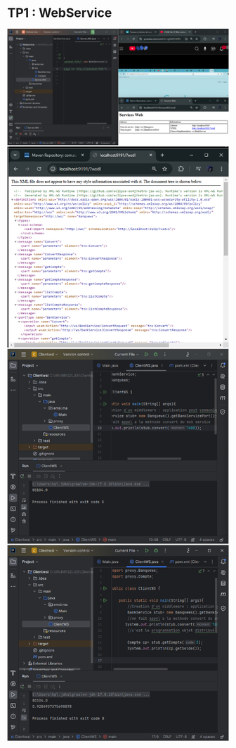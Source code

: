 <h1>TP1 : WebService </h1>

<img src="images/img1.png">

<img src="images/img2.png">

<img src="images/img3.png">

<img src="images/img4.png">

